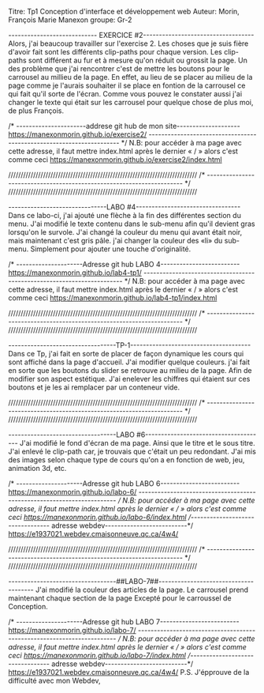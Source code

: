 Titre: Tp1 Conception d'interface et développement web
Auteur: Morin, François Marie Manexon
groupe: Gr-2


---------------------------- EXERCICE #2-----------------------------------
Alors, j'ai beaucoup travailler sur l'exercise 2. 
Les choses que je suis fière d'avoir fait sont les différents clip-paths pour chaque version. Les clip-paths sont différent au fur et à mesure qu'on réduit ou grossit la page.
Un des problème que j'ai rencontrer c'est de mettre les boutons pour le carrousel au millieu de la page. En effet, au lieu de se placer au milieu de la page comme je l'aurais souhaiter il se place en fontion de la carrousel ce qui fait qu'il sorte de l'écran.
Comme vous pouvez le constater aussi j'ai changer le texte qui était sur les carrousel pour quelque chose de plus moi, de plus François.

/* ----------------------addrese git hub de mon site--------------------
https://manexonmorin.github.io/exercise2/
--------------------------------------------------------------------- */
N.B: pour accéder à ma page avec cette adresse, il faut mettre index.html après le dernier « / » alors c'est comme ceci
https://manexonmorin.github.io/exercise2/index.html


////////////////////////////////////////////////////////////////////////////
/* ---------------------------------------------------------------------- */
////////////////////////////////////////////////////////////////////////////


-------------------------------LABO #4---------------------------------
Dans ce labo-ci, j'ai ajouté une flèche à la fin des différentes section du menu.
J'ai modifié le texte contenu dans le sub-menu afin qu'il devient gras lorsqu'on le survole.
J'ai changé la couleur du menu qui avant était noir, mais maintenant c'est gris pâle.
j'ai changer la couleur des «li» du sub-menu. Simplement pour ajouter une touche d'originalité.

/* ---------------------Adresse git hub LABO 4------------------------- 
https://manexonmorin.github.io/lab4-tp1/
----------------------------------------------------------------------- */
N.B: pour accéder à ma page avec cette adresse, il faut mettre index.html après le dernier « / » alors c'est comme ceci
https://manexonmorin.github.io/lab4-tp1/index.html


////////////////////////////////////////////////////////////////////////////
/* ---------------------------------------------------------------------- */
////////////////////////////////////////////////////////////////////////////


----------------------------------TP-1--------------------------------------
Dans ce Tp, j'ai fait en sorte de placer de façon dynamique les cours qui sont affiché dans la page d'accueil.
J'ai modifier quelque couleurs.
j'ai fait en sorte que les boutons du slider se retrouve au milieu de la page. Afin de modifier son aspect estétique.
J'ai enelever les chiffres qui étaient sur ces boutons et je les ai remplacer par un conteneur vide.

////////////////////////////////////////////////////////////////////////////
/* ---------------------------------------------------------------------- */
////////////////////////////////////////////////////////////////////////////

----------------------------------LABO #6--------------------------------------
J'ai modifié le fond d'écran de ma page. Ainsi que le titre et le sous titre.
J'ai enlevé le clip-path car, je trouvais que c'était un peu redondant.
J'ai mis des images selon chaque type de cours qu'on a en fonction de web, jeu, animation 3d, etc.

/* ---------------------Adresse git hub LABO 6------------------------- 
https://manexonmorin.github.io/labo-6/
----------------------------------------------------------------------- */
N.B: pour accéder à ma page avec cette adresse, il faut mettre index.html après le dernier « / » alors c'est comme ceci
https://manexonmorin.github.io/labo-6/index.html
/*--------------------------------- adresse webdev--------------------------*/
https://e1937021.webdev.cmaisonneuve.qc.ca/4w4/


////////////////////////////////////////////////////////////////////////////
/* ---------------------------------------------------------------------- */
////////////////////////////////////////////////////////////////////////////

----------------------------------##LABO-7##--------------------------------------
J'ai modifié la couleur des articles de la page.
Le carrousel prend maintenant chaque section de la page
Excepté pour le carroussel de Conception.

/* ---------------------Adresse git hub LABO 7------------------------- 
https://manexonmorin.github.io/labo-7/
----------------------------------------------------------------------- */
N.B: pour accéder à ma page avec cette adresse, il faut mettre index.html après le dernier « / » alors c'est comme ceci
https://manexonmorin.github.io/labo-7/index.html
/*--------------------------------- adresse webdev--------------------------*/
https://e1937021.webdev.cmaisonneuve.qc.ca/4w4/
P.S. J'épprouve de la difficulté avec mon Webdev, 